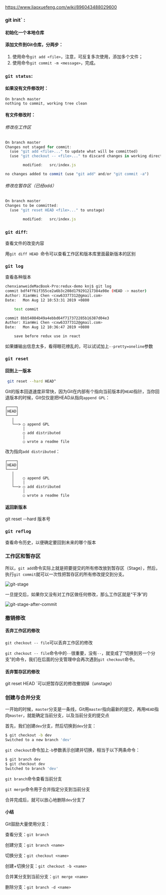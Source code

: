 https://www.liaoxuefeng.com/wiki/896043488029600

### git init` :

#### 初始化一个本地仓库

#### 添加文件到Git仓库，分两步：

1. 使用命令`git add <file>`，注意，可反复多次使用，添加多个文件；
2. 使用命令`git commit -m <message>`，完成。

### `git status`:

#### 如果没有文件修改时：

```
On branch master
nothing to commit, working tree clean
```

#### 有文件修改时：

###### 修改在工作区

```js
On branch master
Changes not staged for commit:
  (use "git add <file>..." to update what will be committed)
  (use "git checkout -- <file>..." to discard changes in working directory)

        modified:   src/index.js

no changes added to commit (use "git add" and/or "git commit -a")
```

###### 修改在暂存区（已经add）

```js
On branch master
Changes to be committed:
  (use "git reset HEAD <file>..." to unstage)

        modified:   src/index.js

```



### `git diff`:

查看文件的改变内容

用`git diff HEAD `命令可以查看工作区和版本库里面最新版本的区别



### `git log`

查看各种版本

```bash
chenxianweideMacBook-Pro:redux-demo knj$ git log
commit bdf4ff61f355ce2a6b3c208d179291217384a98e (HEAD -> master)
Author: XianWei Chen <cxw63377312@gmail.com>
Date:   Mon Aug 12 10:53:31 2019 +0800

    test commit

commit 8bb54084b49a4ebbd64f717372285b16387d04e3
Author: XianWei Chen <cxw63377312@gmail.com>
Date:   Mon Aug 12 10:36:47 2019 +0800

    save before redux use in react
```

如果嫌输出信息太多，看得眼花缭乱的，可以试试加上`--pretty=oneline`参数



###  `git reset`

#### 回到上一版本

```bash
 git reset --hard HEAD^
```

Git的版本回退速度非常快，因为Git在内部有个指向当前版本的`HEAD`指针，当你回退版本的时候，Git仅仅是把HEAD从指向`append GPL`：

```ascii
┌────┐
│HEAD│
└────┘
   │
   └──> ○ append GPL
        │
        ○ add distributed
        │
        ○ wrote a readme file
```

改为指向`add distributed`：

```ascii
┌────┐
│HEAD│
└────┘
   │
   │    ○ append GPL
   │    │
   └──> ○ add distributed
        │
        ○ wrote a readme file
```

#### 返回新版本

git reset --hard 版本号 

### `git reflog`

查看命令历史，以便确定要回到未来的哪个版本

### 工作区和暂存区

所以，`git add`命令实际上就是把要提交的所有修改放到暂存区（Stage），然后，执行`git commit`就可以一次性把暂存区的所有修改提交到分支。

![git-stage](https://www.liaoxuefeng.com/files/attachments/919020074026336/0)



一旦提交后，如果你又没有对工作区做任何修改，那么工作区就是“干净”的

![git-stage-after-commit](https://www.liaoxuefeng.com/files/attachments/919020100829536/0)



### 撤销修改

#### 丢弃工作区的修改

`git checkout -- file`可以丢弃工作区的修改

`git checkout -- file`命令中的`--`很重要，没有`--`，就变成了“切换到另一个分支”的命令，我们在后面的分支管理中会再次遇到`git checkout`命令。

#### 丢弃暂存区的修改

   git reset HEAD <file>`可以把暂存区的修改撤销掉（unstage）



### 创建与合并分支

一开始的时候，`master`分支是一条线，Git用`master`指向最新的提交，再用`HEAD`指向`master`，就能确定当前分支，以及当前分支的提交点



首先，我们创建`dev`分支，然后切换到`dev`分支：

```bash
$ git checkout -b dev
Switched to a new branch 'dev'
```

`git checkout`命令加上`-b`参数表示创建并切换，相当于以下两条命令：

```bash
$ git branch dev
$ git checkout dev
Switched to branch 'dev'
```

`git branch`命令查看当前分支

`git merge`命令用于合并指定分支到当前分支

合并完成后，就可以放心地删除`dev`分支了



#### 小结

Git鼓励大量使用分支：

查看分支：`git branch`

创建分支：`git branch <name>`

切换分支：`git checkout <name>`

创建+切换分支：`git checkout -b <name>`

合并某分支到当前分支：`git merge <name>`

删除分支：`git branch -d <name>`